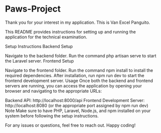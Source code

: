 # Paws-Project

Thank you for your interest in my application. This is Van Excel Panguito.

This README provides instructions for setting up and running the application for the technical examination.

Setup Instructions
Backend Setup

Navigate to the backend folder.
Run the command php artisan serve to start the Laravel server.
Frontend Setup

Navigate to the frontend folder.
Run the command npm install to install the required dependencies.
After installation, run npm run dev to start the frontend development server.
Usage
Once both the backend and frontend servers are running, you can access the application by opening your browser and navigating to the appropriate URLs:

Backend API: http://localhost:8000/api
Frontend Development Server: http://localhost:8080 (or the appropriate port assigned by npm run dev)
Note
Make sure to have PHP, Laravel, Node.js, and npm installed on your system before following the setup instructions.

For any issues or questions, feel free to reach out. Happy coding!
